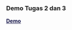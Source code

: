 
### Demo Tugas 2 dan 3

<a href="https://bootcamp-react-js-day-2-3.vercel.app/" target="_blank" style="font-weight:700; color:#19194b">Demo</a>
